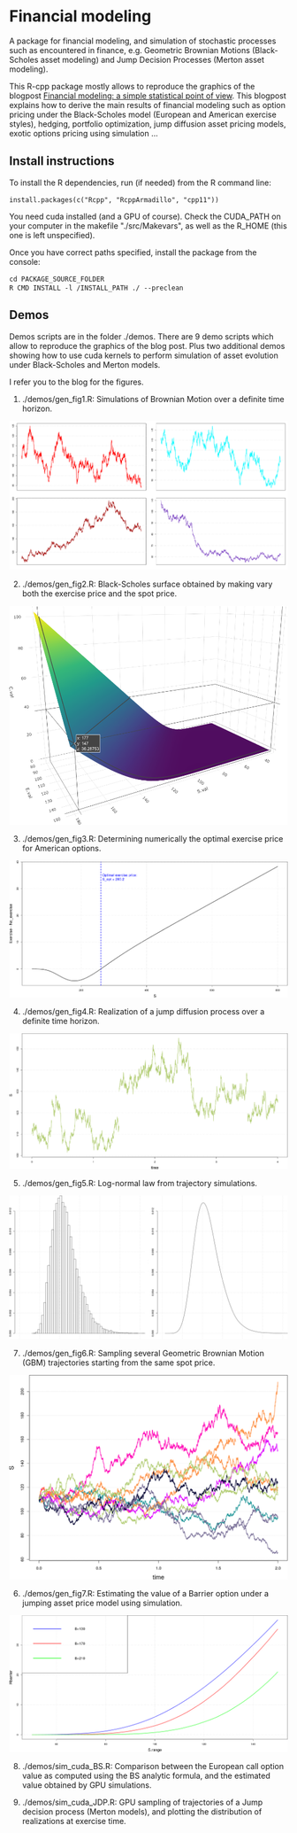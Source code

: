 # Financial modeling

A package for financial modeling, and simulation of stochastic processes such as encountered in finance, e.g. Geometric Brownian Motions (Black-Scholes asset modeling) and Jump Decision Processes (Merton asset modeling).

This R-cpp package mostly allows to reproduce the graphics of the blogpost [Financial modeling: a simple statistical point of view](https://medium.com/@pierre.blanchart/financial-modeling-a-clean-short-and-simple-statistical-point-of-view-853dc29efb00). This blogpost explains how to derive the main results of financial modeling such as option pricing under the Black-Scholes model (European and American exercise styles), hedging, portfolio optimization, jump diffusion asset pricing models, exotic options pricing using simulation ...


## Install instructions

To install the R dependencies, run (if needed) from the R command line:
```{r}
install.packages(c("Rcpp", "RcppArmadillo", "cpp11"))
```

You need cuda installed (and a GPU of course). 
Check the CUDA_PATH on your computer in the makefile "./src/Makevars", as well as the R_HOME (this one is left unspecified).

Once you have correct paths specified, install the package from the console:
```console
cd PACKAGE_SOURCE_FOLDER
R CMD INSTALL -l /INSTALL_PATH ./ --preclean
```


## Demos

Demos scripts are in the folder ./demos.
There are 9 demo scripts which allow to reproduce the graphics of the blog post. Plus two additional demos showing how to use cuda kernels to perform simulation of asset evolution under Black-Scholes and Merton models.

I refer you to the blog for the figures.

1. ./demos/gen_fig1.R: Simulations of Brownian Motion over a definite time horizon.

![Alt text](./figures/fig1.png?raw=true "Simulations of Brownian Motion")

2. ./demos/gen_fig2.R: Black-Scholes surface obtained by making vary both the exercise price and the spot price.

![Alt text](./figures/fig0.png?raw=true "Black-Scholes surface")

3. ./demos/gen_fig3.R: Determining numerically the optimal exercise price for American options.

![Alt text](./figures/fig5.png?raw=true "Optimal exercise price for american options")

4. ./demos/gen_fig4.R: Realization of a jump diffusion process over a definite time horizon.

![Alt text](./figures/fig2.png?raw=true "Realization of a jump diffusion process over a definite time horizon")

5. ./demos/gen_fig5.R: Log-normal law from trajectory simulations.

![Alt text](./figures/fig3.png?raw=true "Log-normal law from trajectory simulations")

7. ./demos/gen_fig6.R: Sampling several Geometric Brownian Motion (GBM) trajectories starting from the same spot price.

![Alt text](./figures/fig6.png?raw=true "Sampling GBM trajectories")

6. ./demos/gen_fig7.R: Estimating the value of a Barrier option under a jumping asset price model using simulation.

![Alt text](./figures/fig4.png?raw=true "Barrier option value for three different barrier values")

8. ./demos/sim_cuda_BS.R: 
Comparison between the European call option value as computed using the BS analytic formula, and the estimated value obtained by GPU simulations.

9. ./demos/sim_cuda_JDP.R: 
GPU sampling of trajectories of a Jump decision process (Merton models), and plotting the distribution of realizations at exercise time.


